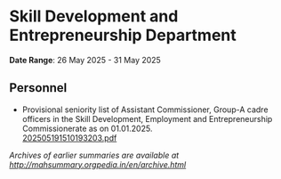 # Skill Development and Entrepreneurship Department

**Date Range**: 26 May 2025 - 31 May 2025


## Personnel
- Provisional seniority list of Assistant Commissioner, Group-A cadre officers in the Skill Development, Employment and Entrepreneurship Commissionerate as on 01.01.2025.\
  [202505191510193203.pdf](https://gr.maharashtra.gov.in/Site/Upload/Government%20Resolutions/English/202505191510193203.pdf)


*Archives of earlier summaries are available at http://mahsummary.orgpedia.in/en/archive.html*